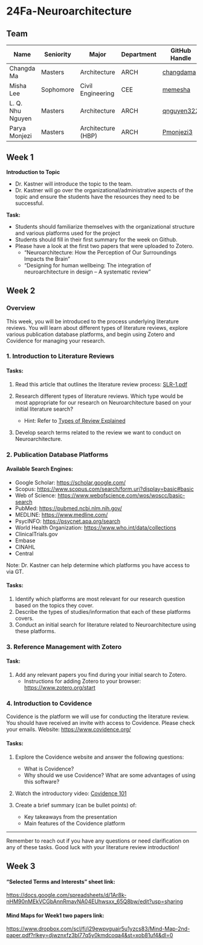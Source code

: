 # 24Fa-Neuroarchitecture

## Team

| Name                  | Seniority | Major                  | Department | GitHub Handle                                                 | Topic Area                                             |
| --------------------- | --------- | ---------------------- | ---------- | ------------------------------------------------------------- | ------------------------------------------------------ |
| Changda Ma            | Masters   | Architecture           | ARCH       | [changdama](https://github.com/changdama)                     | [Neuroarchitecture](/24fa-neuroarchitecture)           |
| Misha Lee             | Sophomore | Civil Engineering      | CEE        | [memesha](https://github.com/memesha)                         | [Neuroarchitecture](/24fa-neuroarchitecture)           |
| L. Q. Nhu Nguyen      | Masters   | Architecture           | ARCH       | [qnguyen322](https://github.com/qnguyen322)                   | [Neuroarchitecture](/24fa-neuroarchitecture)           |
| Parya Monjezi         | Masters   | Architecture  (HBP)    | ARCH       | [Pmonjezi3](https://github.com/Pmonjezi3)                     | [Neuroarchitecture](/24fa-neuroarchitecture)           |

## Week 1
**Introduction to Topic**
* Dr. Kastner will introduce the topic to the team. 
* Dr. Kastner will go over the organizational/administrative aspects of the topic and ensure the students have the resources they need to be successful.
  
**Task:**
* Students should familiarize themselves with the organizational structure and various platforms used for the project
* Students should fill in their first summary for the week on Github.
* Please have a look at the first two papers that were uploaded to Zotero. 
  + “Neuroarchitecture: How the Perception of Our Surroundings Impacts the Brain”
  + “Designing for human wellbeing: The integration of neuroarchitecture in design – A systematic review”



## Week 2

### Overview
This week, you will be introduced to the process underlying literature reviews. You will learn about different types of literature reviews, explore various publication database platforms, and begin using Zotero and Covidence for managing your research.

### 1. Introduction to Literature Reviews

#### Tasks:
1. Read this article that outlines the literature review process: [SLR-1.pdf](https://www.dropbox.com/scl/fi/710hiakxcg8372yotcfel/SLR-1.pdf?rlkey=c6iws9ffguulg8se9cigy4ba6&st=y9jlb6t2&dl=0)

2. Research different types of literature reviews. Which type would be most appropriate for our research on Neuroarchitecture based on your initial literature search?
   - Hint: Refer to [Types of Review Explained](https://support.covidence.org/help/types-of-review-explained)

3. Develop search terms related to the review we want to conduct on Neuroarchitecture.

### 2. Publication Database Platforms

#### Available Search Engines:
- Google Scholar: https://scholar.google.com/
- Scopus: https://www.scopus.com/search/form.uri?display=basic#basic
- Web of Science: https://www.webofscience.com/wos/woscc/basic-search
- PubMed: https://pubmed.ncbi.nlm.nih.gov/
- MEDLINE: https://www.medline.com/
- PsycINFO: https://psycnet.apa.org/search
- World Health Organization: https://www.who.int/data/collections
- ClinicalTrials.gov
- Embase
- CINAHL
- Central

Note: Dr. Kastner can help determine which platforms you have access to via GT.

#### Tasks:
1. Identify which platforms are most relevant for our research question based on the topics they cover.
2. Describe the types of studies/information that each of these platforms covers.
3. Conduct an initial search for literature related to Neuroarchitecture using these platforms.

### 3. Reference Management with Zotero

#### Task:
1. Add any relevant papers you find during your initial search to Zotero.
   - Instructions for adding Zotero to your browser: https://www.zotero.org/start

### 4. Introduction to Covidence

Covidence is the platform we will use for conducting the literature review. You should have received an invite with access to Covidence. Please check your emails.
Website: https://www.covidence.org/

#### Tasks:
1. Explore the Covidence website and answer the following questions:
   - What is Covidence?
   - Why should we use Covidence? What are some advantages of using this software?

2. Watch the introductory video: [Covidence 101](https://www.youtube.com/watch?v=Tg1rgfe4vdk)

3. Create a brief summary (can be bullet points) of:
   - Key takeaways from the presentation
   - Main features of the Covidence platform


---

Remember to reach out if you have any questions or need clarification on any of these tasks. Good luck with your literature review introduction!

## Week 3
#### “Selected Terms and Interests” sheet link: 
https://docs.google.com/spreadsheets/d/1Ar8k-nHM90nMEkVCGbAnnRmavNA04EUhwsxx_65Q8bw/edit?usp=sharing
####  Mind Maps for Week1 two papers link: 
https://www.dropbox.com/scl/fi/i29ewpvguair5u1yzcs83/Mind-Map-2nd-paper.pdf?rlkey=djwznxfz3bl77q5y0kmdcoqa4&st=xob81uf4&dl=0

